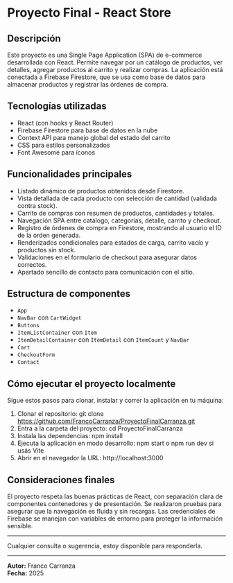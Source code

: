 # Proyecto Final - React Store

## Descripción

Este proyecto es una Single Page Application (SPA) de e-commerce desarrollada con React. Permite navegar por un catálogo de productos, ver detalles, agregar productos al carrito y realizar compras. La aplicación está conectada a Firebase Firestore, que se usa como base de datos para almacenar productos y registrar las órdenes de compra.

## Tecnologías utilizadas

- React (con hooks y React Router)  
- Firebase Firestore para base de datos en la nube  
- Context API para manejo global del estado del carrito  
- CSS para estilos personalizados  
- Font Awesome para íconos  

## Funcionalidades principales

- Listado dinámico de productos obtenidos desde Firestore.  
- Vista detallada de cada producto con selección de cantidad (validada contra stock).  
- Carrito de compras con resumen de productos, cantidades y totales.  
- Navegación SPA entre catálogo, categorías, detalle, carrito y checkout.  
- Registro de órdenes de compra en Firestore, mostrando al usuario el ID de la orden generada.  
- Renderizados condicionales para estados de carga, carrito vacío y productos sin stock.  
- Validaciones en el formulario de checkout para asegurar datos correctos.  
- Apartado sencillo de contacto para comunicación con el sitio. 

## Estructura de componentes

- `App`  
- `NavBar` con `CartWidget`
- `Buttons` 
- `ItemListContainer` con `Item`
- `ItemDetailContainer` con `ItemDetail` con `ItemCount` y `NavBar`  
- `Cart`  
- `CheckoutForm`  
- `Contact`

## Cómo ejecutar el proyecto localmente

Sigue estos pasos para clonar, instalar y correr la aplicación en tu máquina:  

1. Clonar el repositorio:
    git clone https://github.com/FrancoCarranza/ProyectoFinalCarranza.git
2. Entra a la carpeta del proyecto:
    cd ProyectoFinalCarranza
3. Instala las dependencias:
    npm install
4. Ejecuta la aplicación en modo desarrollo:
    npm start  o npm run dev si usás Vite 
5. Abrir en el navegador la URL:
    http://localhost:3000


## Consideraciones finales

El proyecto respeta las buenas prácticas de React, con separación clara de componentes contenedores y de presentación. Se realizaron pruebas para asegurar que la navegación es fluida y sin recargas. Las credenciales de Firebase se manejan con variables de entorno para proteger la información sensible.

---

Cualquier consulta o sugerencia, estoy disponible para responderla.

---

**Autor:** Franco Carranza  
**Fecha:** 2025  
